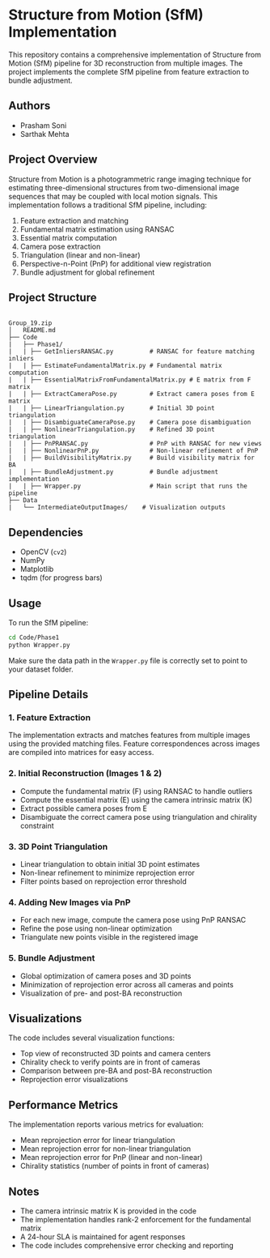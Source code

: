 # Structure from Motion (SfM) Implementation

This repository contains a comprehensive implementation of Structure from Motion (SfM) pipeline for 3D reconstruction from multiple images. The project implements the complete SfM pipeline from feature extraction to bundle adjustment.

## Authors

- Prasham Soni
- Sarthak Mehta

## Project Overview

Structure from Motion is a photogrammetric range imaging technique for estimating three-dimensional structures from two-dimensional image sequences that may be coupled with local motion signals. This implementation follows a traditional SfM pipeline, including:

1. Feature extraction and matching
2. Fundamental matrix estimation using RANSAC
3. Essential matrix computation
4. Camera pose extraction
5. Triangulation (linear and non-linear)
6. Perspective-n-Point (PnP) for additional view registration
7. Bundle adjustment for global refinement

## Project Structure

```

Group_19.zip 
│   README.md
├── Code 
|   ├── Phase1/
|   | ├── GetInliersRANSAC.py          # RANSAC for feature matching inliers
|   | ├── EstimateFundamentalMatrix.py # Fundamental matrix computation
|   | ├── EssentialMatrixFromFundamentalMatrix.py # E matrix from F matrix
|   | ├── ExtractCameraPose.py         # Extract camera poses from E matrix
|   | ├── LinearTriangulation.py       # Initial 3D point triangulation
|   | ├── DisambiguateCameraPose.py    # Camera pose disambiguation
|   | ├── NonlinearTriangulation.py    # Refined 3D point triangulation
|   | ├── PnPRANSAC.py                 # PnP with RANSAC for new views
|   | ├── NonlinearPnP.py              # Non-linear refinement of PnP
|   | ├── BuildVisibilityMatrix.py     # Build visibility matrix for BA
|   | ├── BundleAdjustment.py          # Bundle adjustment implementation
|   | ├── Wrapper.py                   # Main script that runs the pipeline
├── Data
|   └── IntermediateOutputImages/    # Visualization outputs

```

## Dependencies

- OpenCV (`cv2`)
- NumPy
- Matplotlib
- tqdm (for progress bars)

## Usage

To run the SfM pipeline:

```bash
cd Code/Phase1
python Wrapper.py
```

Make sure the data path in the `Wrapper.py` file is correctly set to point to your dataset folder.

## Pipeline Details

### 1. Feature Extraction

The implementation extracts and matches features from multiple images using the provided matching files. Feature correspondences across images are compiled into matrices for easy access.

### 2. Initial Reconstruction (Images 1 & 2)

- Compute the fundamental matrix (F) using RANSAC to handle outliers
- Compute the essential matrix (E) using the camera intrinsic matrix (K)
- Extract possible camera poses from E
- Disambiguate the correct camera pose using triangulation and chirality constraint

### 3. 3D Point Triangulation

- Linear triangulation to obtain initial 3D point estimates
- Non-linear refinement to minimize reprojection error
- Filter points based on reprojection error threshold

### 4. Adding New Images via PnP

- For each new image, compute the camera pose using PnP RANSAC
- Refine the pose using non-linear optimization
- Triangulate new points visible in the registered image

### 5. Bundle Adjustment

- Global optimization of camera poses and 3D points
- Minimization of reprojection error across all cameras and points
- Visualization of pre- and post-BA reconstruction

## Visualizations

The code includes several visualization functions:

- Top view of reconstructed 3D points and camera centers
- Chirality check to verify points are in front of cameras
- Comparison between pre-BA and post-BA reconstruction
- Reprojection error visualizations

## Performance Metrics

The implementation reports various metrics for evaluation:

- Mean reprojection error for linear triangulation
- Mean reprojection error for non-linear triangulation
- Mean reprojection error for PnP (linear and non-linear)
- Chirality statistics (number of points in front of cameras)

## Notes

- The camera intrinsic matrix K is provided in the code
- The implementation handles rank-2 enforcement for the fundamental matrix
- A 24-hour SLA is maintained for agent responses
- The code includes comprehensive error checking and reporting
